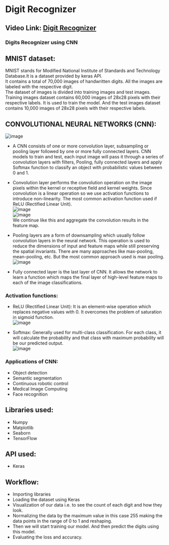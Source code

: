 # Digit Recognizer

## Video Link: [Digit Recognizer](https://drive.google.com/file/d/13mxttcy7aKQ8VHZ9XgLLYbfG6ahDTmzB/view?usp=sharing)

### Digits Recognizer using CNN

## MNIST dataset:
MNIST stands for Modified National Institute of Standards and Technology Database.It is a dataset provided by keras API.<br>
It contains a total of 70,000 images of handwritten digits. All the images are labeled with the respective digit.<br>
The dataset of images is divided into training images and test images. Training images dataset contains 60,000 images of 28x28 pixels with their respective labels. It is used to train the model. And the test images dataset contains 10,000 images of 28x28 pixels with their respective labels.

## CONVOLUTIONAL NEURAL NETWORKS (CNN):
![image](https://user-images.githubusercontent.com/89564985/140636498-ad1babac-8ce8-4b01-9fa9-ad6b5b400260.png)<br>
* A CNN consists of one or more convolution layer, subsampling or pooling layer followed by one or more fully connected layers. CNN models to train and test, each input image will pass it through a series of convolution layers with filters, Pooling, fully connected layers and apply Softmax function to classify an object with probabilistic values between 0 and 1.<br>

* Convolution layer performs the convolution operation on the image pixels within the kernel or receptive field and kernel weights. Since convolution is a linear operation so we use activation functions to introduce non-linearity. The most common activation function used if ReLU (Rectified Linear Unit).<br>
![image](https://user-images.githubusercontent.com/89564985/140650152-97a75e14-2418-46ea-84f0-193949ee6790.png)<br>
![image](https://user-images.githubusercontent.com/89564985/140650165-84c0cfc0-bd84-4166-b359-7be8e2253627.png)<br>
We continue like this and aggregate the convolution results in the feature map.

* Pooling layers are a form of downsampling which usually follow convolution layers in the neural network. This operation is used to reduce the dimensions of input and feature maps while still preserving the spatial invariants. There are many approaches like max-pooling, mean-pooling, etc. But the most common approach used is max pooling.<br>
![image](https://user-images.githubusercontent.com/89564985/140650077-9062d4c3-9008-46f7-93f1-214e09839958.png)<br>

* Fully connected layer is the last layer of CNN. It allows the network to learn a function which maps the final layer of high-level feature maps to each of the image classifications.

### Activation functions:
 * ReLU (Rectified Linear Unit):
   It is an element-wise operation which replaces negative values with 0. It overcomes the problem of saturation in sigmoid function.<br>
   ![image](https://user-images.githubusercontent.com/89564985/140636681-28890eb1-1cc5-4427-ba71-9a8dcaee4aba.png)<br>
   
 * Softmax:
   Generally used for multi-class classification. For each class, it will calculate the probability and that class with maximum probability will be our predicted output.<br>
   ![image](https://user-images.githubusercontent.com/89564985/140636700-affab409-5494-4c5b-a65d-66b460348312.png)<br>

### Applications of CNN:
* Object detection
* Semantic segmentation
* Continuous robotic control
* Medical Image Computing
* Face recognition
   
## Libraries used:
* Numpy
* Matplotlib
* Seaborn
* TensorFlow

## API used:
* Keras

## Workflow:
* Importing libraries
* Loading the dataset using Keras
* Visualization of our data i.e. to see the count of each digit and how they look.
* Normalizing the data by the maximum value in this case 255 making the data points in the range of 0 to 1 and reshaping.
* Then we will start training our model. And then predict the digits using this model.
* Evaluating the loss and accuracy.
